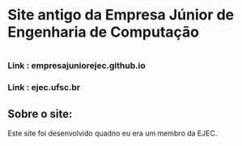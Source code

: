 # Site antigo da Empresa Júnior de Engenharia de Computação
#
#
### Link : empresajuniorejec.github.io
### Link : ejec.ufsc.br


## Sobre o site:

Este site foi desenvolvido quadno eu era um membro da EJEC. 
